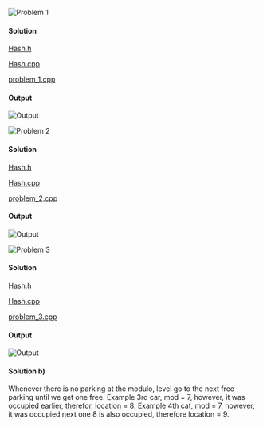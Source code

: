 ![Problem 1](https://github.com/cpp-rakesh/DiscreteMathematicsAndItsApplications/blob/master/Chapter_4_Number_Theory_And_Cryptography/4.5_Applications_Of_Congurences/Exercises/repo/problem_1.jpg)

#### Solution

[Hash.h](https://github.com/cpp-rakesh/DiscreteMathematicsAndItsApplications/blob/master/Chapter_4_Number_Theory_And_Cryptography/4.5_Applications_Of_Congurences/Exercises/repo/Hash.h)

[Hash.cpp](https://github.com/cpp-rakesh/DiscreteMathematicsAndItsApplications/blob/master/Chapter_4_Number_Theory_And_Cryptography/4.5_Applications_Of_Congurences/Exercises/repo/Hash.cpp)

[problem_1.cpp](https://github.com/cpp-rakesh/DiscreteMathematicsAndItsApplications/blob/master/Chapter_4_Number_Theory_And_Cryptography/4.5_Applications_Of_Congurences/Exercises/repo/problem_1.cpp)

#### Output
![Output](https://github.com/cpp-rakesh/DiscreteMathematicsAndItsApplications/blob/master/Chapter_4_Number_Theory_And_Cryptography/4.5_Applications_Of_Congurences/Exercises/repo/output_1.jpg)


![Problem 2](https://github.com/cpp-rakesh/DiscreteMathematicsAndItsApplications/blob/master/Chapter_4_Number_Theory_And_Cryptography/4.5_Applications_Of_Congurences/Exercises/repo/problem_2.jpg)

#### Solution

[Hash.h](https://github.com/cpp-rakesh/DiscreteMathematicsAndItsApplications/blob/master/Chapter_4_Number_Theory_And_Cryptography/4.5_Applications_Of_Congurences/Exercises/repo/Hash.h)

[Hash.cpp](https://github.com/cpp-rakesh/DiscreteMathematicsAndItsApplications/blob/master/Chapter_4_Number_Theory_And_Cryptography/4.5_Applications_Of_Congurences/Exercises/repo/Hash.cpp)

[problem_2.cpp](https://github.com/cpp-rakesh/DiscreteMathematicsAndItsApplications/blob/master/Chapter_4_Number_Theory_And_Cryptography/4.5_Applications_Of_Congurences/Exercises/repo/problem_2.cpp)

#### Output
![Output](https://github.com/cpp-rakesh/DiscreteMathematicsAndItsApplications/blob/master/Chapter_4_Number_Theory_And_Cryptography/4.5_Applications_Of_Congurences/Exercises/repo/output_2.jpg)


![Problem 3](https://github.com/cpp-rakesh/DiscreteMathematicsAndItsApplications/blob/master/Chapter_4_Number_Theory_And_Cryptography/4.5_Applications_Of_Congurences/Exercises/repo/problem_3.jpg)

#### Solution

[Hash.h](https://github.com/cpp-rakesh/DiscreteMathematicsAndItsApplications/blob/master/Chapter_4_Number_Theory_And_Cryptography/4.5_Applications_Of_Congurences/Exercises/repo/Hash.h)

[Hash.cpp](https://github.com/cpp-rakesh/DiscreteMathematicsAndItsApplications/blob/master/Chapter_4_Number_Theory_And_Cryptography/4.5_Applications_Of_Congurences/Exercises/repo/Hash.cpp)

[problem_3.cpp](https://github.com/cpp-rakesh/DiscreteMathematicsAndItsApplications/blob/master/Chapter_4_Number_Theory_And_Cryptography/4.5_Applications_Of_Congurences/Exercises/repo/problem_3.cpp)

#### Output
![Output](https://github.com/cpp-rakesh/DiscreteMathematicsAndItsApplications/blob/master/Chapter_4_Number_Theory_And_Cryptography/4.5_Applications_Of_Congurences/Exercises/repo/output_3.jpg)

#### Solution b)
Whenever there is no parking at the modulo, level go to the next free parking until we get one free.
Example 3rd car, mod = 7, however, it was occupied earlier, therefor, location = 8.
Example 4th cat, mod = 7, however, it was occupied next one 8 is also occupied, therefore location = 9.


